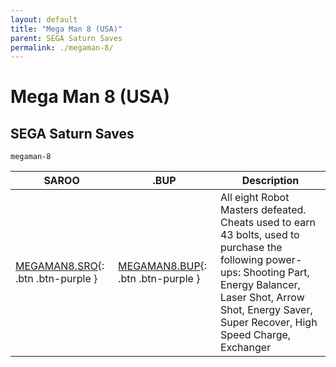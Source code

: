 ```yaml
---
layout: default
title: "Mega Man 8 (USA)"
parent: SEGA Saturn Saves
permalink: ./megaman-8/
---
```

# Mega Man 8 (USA)

## SEGA Saturn Saves

`megaman-8`

| SAROO | .BUP | Description |
|------|----------|-------------|
| [MEGAMAN8.SRO](MEGAMAN8.SRO){: .btn .btn-purple } | [MEGAMAN8.BUP](MEGAMAN8.BUP){: .btn .btn-purple } | All eight Robot Masters defeated. Cheats used to earn 43 bolts, used to purchase the following power-ups: Shooting Part, Energy Balancer, Laser Shot, Arrow Shot, Energy Saver, Super Recover, High Speed Charge, Exchanger |
